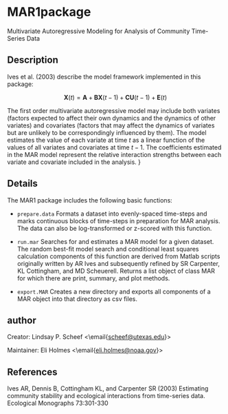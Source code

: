 # MAR1package

Multivariate Autoregressive Modeling for Analysis of Community Time-Series Data

## Description

Ives et al. (2003) describe the model framework implemented in this package:

$$\mathbf{X}(t) = \mathbf{A} + \mathbf{BX}(t-1) + \mathbf{CU}(t-1) + \mathbf{E}(t)$$

The first order multivariate autoregressive model may include both variates (factors expected to affect their own dynamics and the dynamics of other variates) and covariates (factors that may affect the dynamics of variates but are unlikely to be correspondingly influenced by them).  The model estimates the value of each variate at time $t$ as a linear function of the values of all variates and covariates at time $t-1$.  The coefficients estimated in the MAR model represent the relative interaction strengths between each variate and covariate included in the analysis.
}

## Details

The MAR1 package includes the following basic functions:

* `prepare.data` Formats a dataset into evenly-spaced time-steps and marks continuous blocks of time-steps in preparation for MAR analysis.  The data can also be log-transformed or z-scored with this function.

* `run.mar` Searches for and estimates a MAR model for a given dataset.  The random best-fit model search and conditional least squares calculation components of this function are derived from Matlab scripts originally written by AR Ives and subsequently refined by SR Carpenter, KL Cottingham, and MD Scheuerell.  Returns a list object of class MAR for which there are print, summary, and plot methods.

* `export.MAR` Creates a new directory and exports all components of a MAR object into that directory as csv files.

## author

Creator: Lindsay P. Scheef <\email{scheef@utexas.edu}>

Maintainer: Eli Holmes <\email{eli.holmes@noaa.gov}>

## References

Ives AR, Dennis B, Cottingham KL, and Carpenter SR (2003) Estimating community stability and ecological interactions from time-series data. Ecological Monographs 73:301-330

